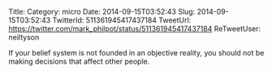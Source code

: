 Title: 
Category: micro
Date: 2014-09-15T03:52:43
Slug: 2014-09-15T03:52:43
TwitterId: 511361945417437184
TweetUrl: https://twitter.com/mark_philpot/status/511361945417437184
ReTweetUser: neiltyson

<i class="fa fa-retweet" aria-hidden="true"></i> If your belief system is not founded in an objective reality, you should not be making decisions that affect other people.